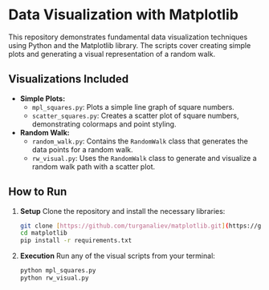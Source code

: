 # Data Visualization with Matplotlib

This repository demonstrates fundamental data visualization techniques using Python and the Matplotlib library. The scripts cover creating simple plots and generating a visual representation of a random walk.

## Visualizations Included

* **Simple Plots:**
    * `mpl_squares.py`: Plots a simple line graph of square numbers.
    * `scatter_squares.py`: Creates a scatter plot of square numbers, demonstrating colormaps and point styling.
* **Random Walk:**
    * `random_walk.py`: Contains the `RandomWalk` class that generates the data points for a random walk.
    * `rw_visual.py`: Uses the `RandomWalk` class to generate and visualize a random walk path with a scatter plot.

## How to Run

1.  **Setup**
    Clone the repository and install the necessary libraries:
    ```bash
    git clone [https://github.com/turganaliev/matplotlib.git](https://github.com/turganaliev/matplotlib.git)
    cd matplotlib
    pip install -r requirements.txt
    ```

2.  **Execution**
    Run any of the visual scripts from your terminal:
    ```bash
    python mpl_squares.py
    python rw_visual.py
    ```
